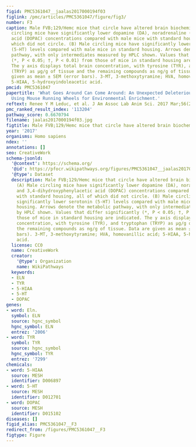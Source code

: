 ```yaml
---
figid: PMC5361047__jaalas2017000194f03
figlink: /pmc/articles/PMC5361047/figure/fig3/
number: F3
caption: Male FVB;129/Hemc mice that circle have altered brain biochemistry. (A) Male
  circling mice have significantly lower dopamine (DA), noradrenaline (NA), and 3,4-dihydroxyphenylacetic
  acid (DOPAC) concentrations compared with male mice with standard housing, all of
  which did not circle. (B) Male circling mice have significantly lower serotonin
  (5-HT) levels compared with male mice in standard housing. Arrows denote the metabolic
  pathway, with only intermediates measured by HPLC shown. Values that differ significantly
  (*, P < 0.05; †, P < 0.01) from those of mice in standard housing are indicated.
  The y axis displays total brain concentration, with tyrosine (TYR), and tryptophan
  (TRYP) as μg/g of tissue and the remaining compounds as ng/g of tissue. Data are
  given as mean ± SEM (error bars). 3-MT, 3-methoxytyramine; HVA, homovanillic acid;
  5-HIAA, 5-hydroxyindoleacetic acid.
pmcid: PMC5361047
papertitle: 'What Goes Around Can Come Around: An Unexpected Deleterious Effect of
  Using Mouse Running Wheels for Environmental Enrichment.'
reftext: Renee Y M Leduc, et al. J Am Assoc Lab Anim Sci. 2017 Mar;56(2):194-201.
pmc_ranked_result_index: '113204'
pathway_score: 0.6670794
filename: jaalas2017000194f03.jpg
figtitle: Male FVB;129/Hemc mice that circle have altered brain biochemistry
year: '2017'
organisms: Homo sapiens
ndex: ''
annotations: []
seo: CreativeWork
schema-jsonld:
  '@context': https://schema.org/
  '@id': https://pfocr.wikipathways.org/figures/PMC5361047__jaalas2017000194f03.html
  '@type': Dataset
  description: Male FVB;129/Hemc mice that circle have altered brain biochemistry.
    (A) Male circling mice have significantly lower dopamine (DA), noradrenaline (NA),
    and 3,4-dihydroxyphenylacetic acid (DOPAC) concentrations compared with male mice
    with standard housing, all of which did not circle. (B) Male circling mice have
    significantly lower serotonin (5-HT) levels compared with male mice in standard
    housing. Arrows denote the metabolic pathway, with only intermediates measured
    by HPLC shown. Values that differ significantly (*, P < 0.05; †, P < 0.01) from
    those of mice in standard housing are indicated. The y axis displays total brain
    concentration, with tyrosine (TYR), and tryptophan (TRYP) as μg/g of tissue and
    the remaining compounds as ng/g of tissue. Data are given as mean ± SEM (error
    bars). 3-MT, 3-methoxytyramine; HVA, homovanillic acid; 5-HIAA, 5-hydroxyindoleacetic
    acid.
  license: CC0
  name: CreativeWork
  creator:
    '@type': Organization
    name: WikiPathways
  keywords:
  - ELN
  - TYR
  - 5-HIAA
  - 5-HT
  - DOPAC
genes:
- word: Eln.
  symbol: ELN
  source: hgnc_symbol
  hgnc_symbol: ELN
  entrez: '2006'
- word: TYR
  symbol: TYR
  source: hgnc_symbol
  hgnc_symbol: TYR
  entrez: '7299'
chemicals:
- word: 5-HIAA
  source: MESH
  identifier: D006897
- word: 5-HT
  source: MESH
  identifier: D012701
- word: DOPAC
  source: MESH
  identifier: D015102
diseases: []
figid_alias: PMC5361047__F3
redirect_from: /figures/PMC5361047__F3
figtype: Figure
---
```

